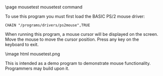 \page mousetest mousetest command

To use this program you must first load the BASIC PS/2 mouse driver:

```
CHAIN "/programs/drivers/ps2mouse",TRUE
```

When running this program, a mouse cursor will be displayed on the screen. Move the mouse to move the cursor position. Press any key on the keyboard to exit.

\image html mousetest.png

This is intended as a demo program to demonstrate mouse functionality. Programmers may build upon it.